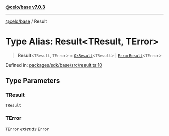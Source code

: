 [**@celo/base v7.0.3**](../README.md)

***

[@celo/base](../README.md) / Result

# Type Alias: Result\<TResult, TError\>

> **Result**\<`TResult`, `TError`\> = [`OkResult`](../interfaces/OkResult.md)\<`TResult`\> \| [`ErrorResult`](../interfaces/ErrorResult.md)\<`TError`\>

Defined in: [packages/sdk/base/src/result.ts:10](https://github.com/celo-org/developer-tooling/blob/master/packages/sdk/base/src/result.ts#L10)

## Type Parameters

### TResult

`TResult`

### TError

`TError` *extends* `Error`

